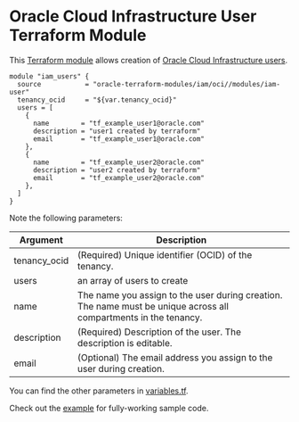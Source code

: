 # Oracle Cloud Infrastructure User Terraform Module

This [Terraform module](https://www.terraform.io/docs/modules/index.html) allows creation of [Oracle Cloud Infrastructure  users](https://docs.cloud.oracle.com/iaas/Content/Identity/Tasks/managingusers.htm).

```hcl
module "iam_users" {
  source           = "oracle-terraform-modules/iam/oci//modules/iam-user"
  tenancy_ocid     = "${var.tenancy_ocid}"
  users = [
    {
      name        = "tf_example_user1@oracle.com"
      description = "user1 created by terraform"
      email       = "tf_example_user1@oracle.com"
    },
    {
      name        = "tf_example_user2@oracle.com"
      description = "user2 created by terraform"
      email       = "tf_example_user2@oracle.com"
    },
  ]
}
```

Note the following parameters:

Argument | Description
--- | ---
tenancy_ocid | (Required) Unique identifier (OCID) of the tenancy.
users | an array of users to create
name | The name you assign to the user during creation. The name must be unique across all compartments in the tenancy.
description | (Required) Description of the user. The description is editable.
email | (Optional) The email address you assign to the user during creation.

You can find the other parameters in [variables.tf](https://github.com/oracle-terraform-modules/terraform-oci-iam/blob/master/modules/iam-user/variables.tf).

Check out the [example](https://github.com/oracle-terraform-modules/terraform-oci-iam/tree/master/example) for fully-working sample code.
